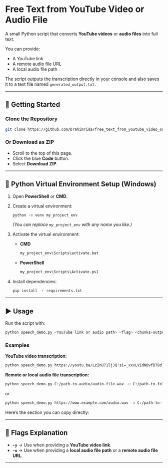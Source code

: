 # Free Text from YouTube Video or Audio File

A small Python script that converts **YouTube videos** or **audio files** into full text.

You can provide:

* A YouTube link
* A remote audio file URL
* A local audio file path

The script outputs the transcription directly in your console and also saves it to a text file named `generated_output.txt`.

---

## 🚀 Getting Started

### Clone the Repository

```bash
git clone https://github.com/brahimrida/free_text_from_youtube_video_or_audio_file.git
```

### Or Download as ZIP

* Scroll to the top of this page.
* Click the blue **Code** button.
* Select **Download ZIP**.

---

## 🐍 Python Virtual Environment Setup (Windows)

1. Open **PowerShell** or **CMD**.

2. Create a virtual environment:

   ```bash
   python -m venv my_project_env
   ```

   *(You can replace `my_project_env` with any name you like.)*

3. Activate the virtual environment:

   * **CMD**

     ```bash
     my_project_env\Scripts\activate.bat
     ```
   * **PowerShell**

     ```bash
     my_project_env\Scripts\Activate.ps1
     ```

4. Install dependencies:

   ```bash
   pip install -r requirements.txt
   ```

---

## ▶️ Usage

Run the script with:

```bash
python speech_demo.py <YouTube link or audio path> <flag> <chunks-output-directory>
```

### Examples

**YouTube video transcription:**

```bash
python speech_demo.py https://youtu.be/LzInU71ljJQ?si=_xxxLVIdNDvfBT8d -y C:/path-to-folder/chunks/
```

**Remote or local audio file transcription:**

```bash
python speech_demo.py C:/path-to-audio/audio-file.wav -u C:/path-to-folder/chunks/
```

or

```bash
python speech_demo.py https://www.example.com/audio.wav -u C:/path-to-folder/chunks/
```

Here’s the section you can copy directly:

---

## 🎌 Flags Explanation

* **`-y`** → Use when providing a **YouTube video link**.
* **`-u`** → Use when providing a **local audio file path** or a **remote audio file URL**.

---

